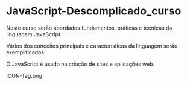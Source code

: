 # JavaScript-Descomplicado_curso
<p>Neste curso serão abordados fundamentos, práticas e técnicas da linguagem JavaScript.</p>
<p>Vários dos conceitos principais e características da linguagem serão exemplificados.</p>
<p>O JavaScript é usado na criação de sites e aplicações web. </p>
ICON-Tag.png 
